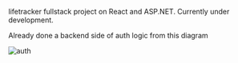 lifetracker fullstack project on React and ASP.NET. Currently under development.

Already done a backend side of auth logic from this diagram

![auth](http://www.plantuml.com/plantuml/png/bLR1SkIs3hpFL-2L3xhusLjESjbAKbkvx2LLoI_GGup430Ke16Zj_7r232LpBDb9hXm2w6vqK_D5r2NDOppyJmSS4KQdc88x7Fh4UOA4VH1DJWFJ8Gic-F_F89XUCC5da42zNVepe-YXdhStZWcTee0x7ZcJmXnq0EkJE69JCR5edr1AL_U20iglPrPrP3g5DAB_wUIYu4VJ_fWLOg0pd3WjTKQXASfofO3a1N1q8Mvl8_b5Y8-xACOee8DJo203v-YN2iZfsduFS8-4QO5iD2iKHnwUlXy0lqsWOSI7CkaweR8xuvLYzrW7FVvzths1jkLdW6rGL-wZxwpDThUrwrARowvXIhX0zbNXnEFx_0GLkdLnNLcgfen6Bw9sOdZASUGUGgjueHuIhZhkMz1asRrgy3xULBfI26k3-sOXXFFgeuAtAXaKb2lXFJ1MQ4Kj5-9r1Pay-csfaxFOWWQCKrtGKjKj2TlIgJyiMp9UXEZ5-cp6j7RO3T20nxD0EDL--2s8Yj7tZ4BwciA3YthtbQE7krz3F-WlCUC10E2j0_bqmlIww8G50pYm0ILnWwCUAoQCWd3tUz7SCvBe5KAvbscTlJidatkEM4QS0lds-jARVBkJo7ruvqqBL8NTP79o8ZCdluZtu-tJzU9Yy4u3zLPeJvclZr-xlOG-IFDWSO8UjTGPcKu0IODU3iIAa8g-1xZz2GBLDeCJI7XAA0Cedv5iOVR0ogFBEd0A6b0UQgKLCCLBvHK8pdWfqW2nVlYm4iwteu09dc16FDUMhtfjwPeSRx1QGPaFdLLzjjFE6E0uwQLecly9L94OHMhB4gCVO0ma3PnzJRQ9SjDa6NbcNUIijfsO1AyT1zNfDugNrazZy3xYx19kJJMwSzcjeyiQvRVv-PeGoLRJSjdZxV78tjer5-zN0nd7rP-jsNYSN4An6rKQ7H2OK23GhRts1eTJBNK9mOUIQoIzBqseKAoxg7XO1qnp4BIderXh2DHRmfid0uZ_FU7MEGrZs--MSVkStLJMDoKG-EVwOTiOy3yPpf5VVDDwnTonrsW1RiJGlurKgZy817rOIDWdwlfbqp3k1cB3isSYTwt4GlSxyEuYzpT4cF0z_7kIUenOIZaki2szriBYRKrlfTo6R4tJqwTF1RPaa_FGvcbvIza2RUvbGjAhSpdh-l7Rvks3VwGpnWZphIaDVQnBUSqnp9pEM_13wN1nO62_8Faynhy0)